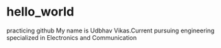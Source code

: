 # hello_world
practicing github
My name is Udbhav Vikas.Current pursuing engineering specialized in Electronics and Communication
